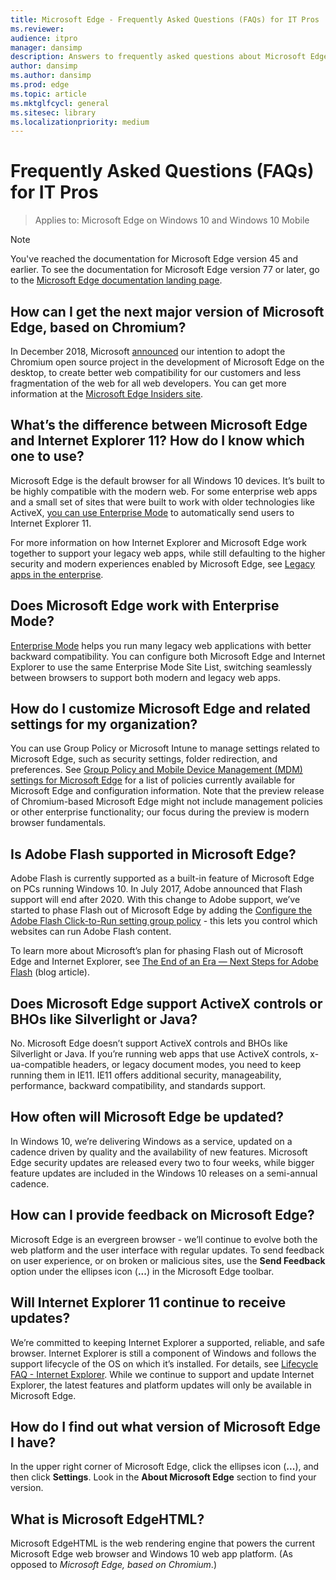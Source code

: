 ```yaml
---
title: Microsoft Edge - Frequently Asked Questions (FAQs) for IT Pros
ms.reviewer: 
audience: itpro
manager: dansimp
description: Answers to frequently asked questions about Microsoft Edge features, integration, support, and potential problems.
author: dansimp
ms.author: dansimp
ms.prod: edge
ms.topic: article
ms.mktglfcycl: general
ms.sitesec: library
ms.localizationpriority: medium
---
```


# Frequently Asked Questions (FAQs) for IT Pros

>Applies to: Microsoft Edge on Windows 10 and Windows 10 Mobile

> [!NOTE]
> You've reached the documentation for Microsoft Edge version 45 and earlier. To see the documentation for Microsoft Edge version 77 or later, go to the [Microsoft Edge documentation landing page](https://docs.microsoft.com/DeployEdge/).

## How can I get the next major version of Microsoft Edge, based on Chromium?
In December 2018, Microsoft [announced](https://blogs.windows.com/windowsexperience/2018/12/06/microsoft-edge-making-the-web-better-through-more-open-source-collaboration/#8jv53blDvL6TIKuS.97) our intention to adopt the Chromium open source project in the development of Microsoft Edge on the desktop, to create better web compatibility for our customers and less fragmentation of the web for all web developers. You can get more information at the [Microsoft Edge Insiders site](https://www.microsoftedgeinsider.com/).

## What’s the difference between Microsoft Edge and Internet Explorer 11? How do I know which one to use?
Microsoft Edge is the default browser for all Windows 10 devices. It’s built to be highly compatible with the modern web. For some enterprise web apps and a small set of sites that were built to work with older technologies like ActiveX, [you can use Enterprise Mode](emie-to-improve-compatibility.md) to automatically send users to Internet Explorer 11.

For more information on how Internet Explorer and Microsoft Edge work together to support your legacy web apps, while still defaulting to the higher security and modern experiences enabled by Microsoft Edge, see [Legacy apps in the enterprise](https://blogs.windows.com/msedgedev/2017/04/07/legacy-web-apps-enterprise/#RAbtRvJSYFaKu2BI.97).

## Does Microsoft Edge work with Enterprise Mode?
[Enterprise Mode](https://docs.microsoft.com/internet-explorer/ie11-deploy-guide/enterprise-mode-overview-for-ie11) helps you run many legacy web applications with better backward compatibility. You can configure both Microsoft Edge and Internet Explorer to use the same Enterprise Mode Site List, switching seamlessly between browsers to support both modern and legacy web apps.

## How do I customize Microsoft Edge and related settings for my organization?
You can use Group Policy or Microsoft Intune to manage settings related to Microsoft Edge, such as security settings, folder redirection, and preferences. See [Group Policy and Mobile Device Management (MDM) settings for Microsoft Edge](https://docs.microsoft.com/microsoft-edge/deploy/group-policies/) for a list of policies currently available for Microsoft Edge and configuration information. Note that the preview release of Chromium-based Microsoft Edge might not include management policies or other enterprise functionality; our focus during the preview is modern browser fundamentals.  

## Is Adobe Flash supported in Microsoft Edge?
Adobe Flash is currently supported as a built-in feature of Microsoft Edge on PCs running Windows 10. In July 2017, Adobe announced that Flash support will end after 2020. With this change to Adobe support, we’ve started to phase Flash out of  Microsoft Edge by adding the [Configure the Adobe Flash Click-to-Run setting group policy](https://docs.microsoft.com/microsoft-edge/deploy/available-policies#configure-the-adobe-flash-click-to-run-setting) - this lets you control which websites can run Adobe Flash content.

To learn more about Microsoft’s plan for phasing Flash out of Microsoft Edge and Internet Explorer, see [The End of an Era — Next Steps for Adobe Flash](https://blogs.windows.com/msedgedev/2017/07/25/flash-on-windows-timeline/#3Bcc3QjRw0l7XsZ4.97) (blog article).

## Does Microsoft Edge support ActiveX controls or BHOs like Silverlight or Java?
No. Microsoft Edge doesn’t support ActiveX controls and BHOs like Silverlight or Java. If you’re running web apps that use ActiveX controls, x-ua-compatible headers, or legacy document modes, you need to keep running them in IE11. IE11 offers additional security, manageability, performance, backward compatibility, and standards support.

## How often will Microsoft Edge be updated?
In Windows 10, we’re delivering Windows as a service, updated on a cadence driven by quality and the availability of new features. Microsoft Edge security updates are released every two to four weeks, while bigger feature updates are included in the Windows 10 releases on a semi-annual cadence.

## How can I provide feedback on Microsoft Edge?
Microsoft Edge is an evergreen browser - we’ll continue to evolve both the web platform and the user interface with regular updates. To send feedback on user experience, or on broken or malicious sites, use the **Send Feedback** option under the ellipses icon (**...**) in the Microsoft Edge toolbar. 

## Will Internet Explorer 11 continue to receive updates?
We’re committed to keeping Internet Explorer a supported, reliable, and safe browser. Internet Explorer is still a component of Windows and follows the support lifecycle of the OS on which it’s installed. For details, see [Lifecycle FAQ - Internet Explorer](https://support.microsoft.com/help/17454/). While we continue to support and update Internet Explorer, the latest features and platform updates will only be available in Microsoft Edge.

## How do I find out what version of Microsoft Edge I have?
In the upper right corner of Microsoft Edge, click the ellipses icon (**...**), and then click **Settings**. Look in the **About Microsoft Edge** section to find your version.

## What is Microsoft EdgeHTML?
Microsoft EdgeHTML is the web rendering engine that powers the current Microsoft Edge web browser and Windows 10 web app platform. (As opposed to *Microsoft Edge, based on Chromium*.)
